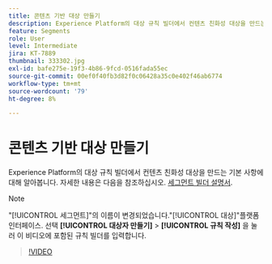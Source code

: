 ```yaml
---
title: 콘텐츠 기반 대상 만들기
description: Experience Platform의 대상 규칙 빌더에서 컨텐츠 친화성 대상을 만드는 기본 사항에 대해 알아봅니다.
feature: Segments
role: User
level: Intermediate
jira: KT-7889
thumbnail: 333302.jpg
exl-id: bafe275e-19f3-4b86-9fcd-0516fada55ec
source-git-commit: 00ef0f40fb3d82f0c06428a35c0e402f46ab6774
workflow-type: tm+mt
source-wordcount: '79'
ht-degree: 8%

---
```


# 콘텐츠 기반 대상 만들기

Experience Platform의 대상 규칙 빌더에서 컨텐츠 친화성 대상을 만드는 기본 사항에 대해 알아봅니다. 자세한 내용은 다음을 참조하십시오. [세그먼트 빌더 설명서](https://experienceleague.adobe.com/docs/experience-platform/segmentation/ui/segment-builder.html).

>[!NOTE]
>
> &quot;[!UICONTROL 세그먼트]&quot;의 이름이 변경되었습니다.&quot;[!UICONTROL 대상]&quot;플랫폼 인터페이스. 선택 **[!UICONTROL 대상자 만들기]** > **[!UICONTROL 규칙 작성]** 을 눌러 이 비디오에 포함된 규칙 빌더를 입력합니다.

>[!VIDEO](https://video.tv.adobe.com/v/333302/?learn=on)

